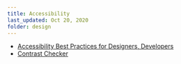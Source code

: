 ```yaml
---
title: Accessibility
last_updated: Oct 20, 2020
folder: design
---
```


* [Accessibility Best Practices for Designers, Developers](https://romeo.elsevier.com/accessibility_checklist/downloads/developer_designer_checklist.pdf)
* [Contrast Checker](https://webaim.org/resources/contrastchecker/)
